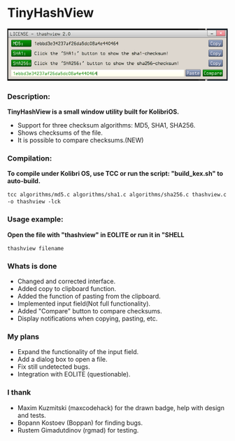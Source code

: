 # TinyHashView

![Window screenshot](screen.png)

### Description:

**TinyHashView is a small window utility built for KolibriOS.**

- Support for three checksum algorithms: MD5, SHA1, SHA256.
- Shows checksums of the file.
- It is possible to compare checksums.(NEW)

### Compilation:

**To compile under Kolibri OS, use TCC or run the script: "build_kex.sh" to auto-build.**

    tcc algorithms/md5.c algorithms/sha1.c algorithms/sha256.c thashview.c -o thashview -lck
        
### Usage example:

**Open the file with "thashview" in EOLITE or run it in "SHELL**
    
    thashview filename

### Whats is done

- Changed and corrected interface.
- Added copy to clipboard function.
- Added the function of pasting from the clipboard.
- Implemented input field(Not full functionality).
- Added "Compare" button to compare checksums.
- Display notifications when copying, pasting, etc.

### My plans
 
- Expand the functionality of the input field.
- Add a dialog box to open a file. 
- Fix still undetected bugs. 
- Integration with EOLITE (questionable).

### I thank
- Maxim Kuzmitski (maxcodehack) for the drawn badge, help with design and tests.
- Bopann Kostoev (Boppan) for finding bugs.
- Rustem Gimadutdinov (rgmad) for testing.





   
